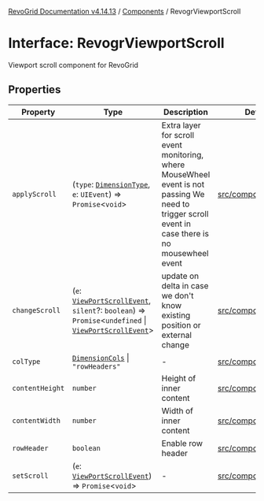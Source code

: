 [RevoGrid Documentation v4.14.13](README.md) / [Components](Namespace.Components.md) / RevogrViewportScroll

# Interface: RevogrViewportScroll

Viewport scroll component for RevoGrid

## Properties

| Property | Type | Description | Defined in |
| ------ | ------ | ------ | ------ |
| `applyScroll` | (`type`: [`DimensionType`](TypeAlias.DimensionType.md), `e`: `UIEvent`) => `Promise`\<`void`\> | Extra layer for scroll event monitoring, where MouseWheel event is not passing We need to trigger scroll event in case there is no mousewheel event | [src/components.d.ts:719](https://github.com/revolist/revogrid/blob/4eff1607ca8ee7d75f31750c713182488767268a/src/components.d.ts#L719) |
| `changeScroll` | (`e`: [`ViewPortScrollEvent`](TypeAlias.ViewPortScrollEvent.md), `silent`?: `boolean`) => `Promise`\<`undefined` \| [`ViewPortScrollEvent`](TypeAlias.ViewPortScrollEvent.md)\> | update on delta in case we don't know existing position or external change | [src/components.d.ts:724](https://github.com/revolist/revogrid/blob/4eff1607ca8ee7d75f31750c713182488767268a/src/components.d.ts#L724) |
| `colType` | [`DimensionCols`](TypeAlias.DimensionCols.md) \| `"rowHeaders"` | - | [src/components.d.ts:725](https://github.com/revolist/revogrid/blob/4eff1607ca8ee7d75f31750c713182488767268a/src/components.d.ts#L725) |
| `contentHeight` | `number` | Height of inner content | [src/components.d.ts:729](https://github.com/revolist/revogrid/blob/4eff1607ca8ee7d75f31750c713182488767268a/src/components.d.ts#L729) |
| `contentWidth` | `number` | Width of inner content | [src/components.d.ts:733](https://github.com/revolist/revogrid/blob/4eff1607ca8ee7d75f31750c713182488767268a/src/components.d.ts#L733) |
| `rowHeader` | `boolean` | Enable row header | [src/components.d.ts:737](https://github.com/revolist/revogrid/blob/4eff1607ca8ee7d75f31750c713182488767268a/src/components.d.ts#L737) |
| `setScroll` | (`e`: [`ViewPortScrollEvent`](TypeAlias.ViewPortScrollEvent.md)) => `Promise`\<`void`\> | - | [src/components.d.ts:738](https://github.com/revolist/revogrid/blob/4eff1607ca8ee7d75f31750c713182488767268a/src/components.d.ts#L738) |
